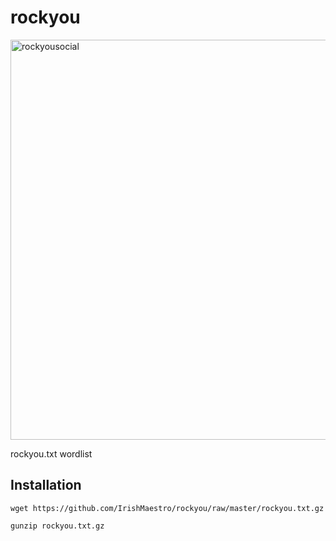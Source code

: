 # rockyou

<img width="640" alt="rockyousocial" src="https://user-images.githubusercontent.com/70972101/188288287-7627d8bd-5592-47a3-80fb-7712d25f9c0e.png">

rockyou.txt wordlist

## Installation
```shell
wget https://github.com/IrishMaestro/rockyou/raw/master/rockyou.txt.gz
```

```shell
gunzip rockyou.txt.gz
```
